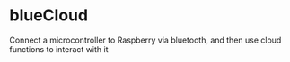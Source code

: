 # blueCloud
Connect a microcontroller to Raspberry via bluetooth, and then use cloud functions to interact with it
